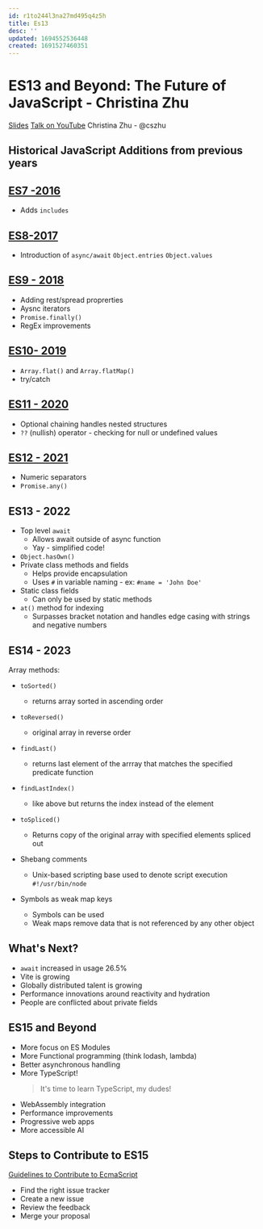 ```yaml
---
id: r1to244l3na27md495q4z5h
title: Es13
desc: ''
updated: 1694552536448
created: 1691527460351
---
```

# ES13 and Beyond: The Future of JavaScript - Christina Zhu 
[Slides](https://drive.google.com/file/d/1iF1TJFnitBfadxbudT75GzflO8yx7u1H/view)
[Talk on YouTube](https://www.youtube.com/watch?v=qiDzxvdKt-Y)
Christina Zhu - @cszhu

## Historical JavaScript Additions from previous years
## [ES7 -2016](https://262.ecma-international.org/7.0/) 
* Adds `includes`

## [ES8-2017](https://262.ecma-international.org/8.0/)
* Introduction of `async/await`
`Object.entries`
`Object.values`

## [ES9 - 2018](https://262.ecma-international.org/9.0/)
* Adding rest/spread proprerties
* Aysnc iterators
* `Promise.finally()`
* RegEx improvements

## [ES10- 2019](https://262.ecma-international.org/10.0/)
* `Array.flat()` and `Array.flatMap()`
* try/catch

## [ES11 - 2020](https://262.ecma-international.org/11.0/)
* Optional chaining handles nested structures
* `??` (nullish) operator - checking for null or undefined values

## [ES12 - 2021](https://262.ecma-international.org/12.0/)
* Numeric separators
* `Promise.any()`

## ES13 - 2022
* Top level `await`
    * Allows await outside of async function
    * Yay - simplified code! 
* `Object.hasOwn()`
* Private class methods and fields
    * Helps provide encapsulation
    * Uses `#` in variable naming - ex: `#name = 'John Doe'`
* Static class fields
    * Can only be used by static methods
* `at()` method for indexing
    * Surpasses bracket notation and handles edge casing with strings and negative numbers

## ES14 - 2023
Array methods:
* `toSorted()`
    * returns array sorted in ascending order
* `toReversed()`
    * original array in reverse order
* `findLast()`
    * returns last element of the arrray that matches the specified predicate function
* `findLastIndex()`
    * like above but returns the index instead of the element
* `toSpliced()`
    * Returns copy of the original array with specified elements spliced out

* Shebang comments
    * Unix-based scripting base used to denote script execution
    `#!/usr/bin/node`
* Symbols as weak map keys
    * Symbols can be used
    * Weak maps remove data that is not referenced by any other object

## What's Next?
* `await` increased in usage 26.5%
* Vite is growing
* Globally distributed talent is growing
* Performance innovations around reactivity and hydration
* People are conflicted about private fields

## ES15 and Beyond
* More focus on ES Modules
* More Functional programming (think lodash, lambda)
* Better asynchronous handling
* More TypeScript!
    >It's time to learn TypeScript, my dudes!
* WebAssembly integration
* Performance improvements
* Progressive web apps
* More accessible AI

## Steps to Contribute to ES15
[Guidelines to Contribute to EcmaScript](https://github.com/tc39/ecma262/blob/main/CONTRIBUTING.md)
* Find the right issue tracker
* Create a new issue
* Review the feedback
* Merge your proposal

